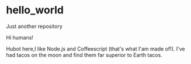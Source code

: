 # hello_world
Just another repository

Hi humans!

Hubot here,I like Node.js and Coffeescript (that's what I'am made of!).
I've had tacos on the moon and find them far superior to Earth tacos.
